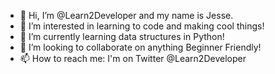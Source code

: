 - 👋 Hi, I’m @Learn2Developer and my name is Jesse.
- 👀 I’m interested in learning to code and making cool things!
- 🌱 I’m currently learning data structures in Python!
- 💞️ I’m looking to collaborate on anything Beginner Friendly!
- 📫 How to reach me: I'm on Twitter @Learn2Developer  

<!---
BreakNeckJim/BreakNeckJim is a ✨ special ✨ repository because its `README.md` (this file) appears on your GitHub profile.
You can click the Preview link to take a look at your changes.
--->
